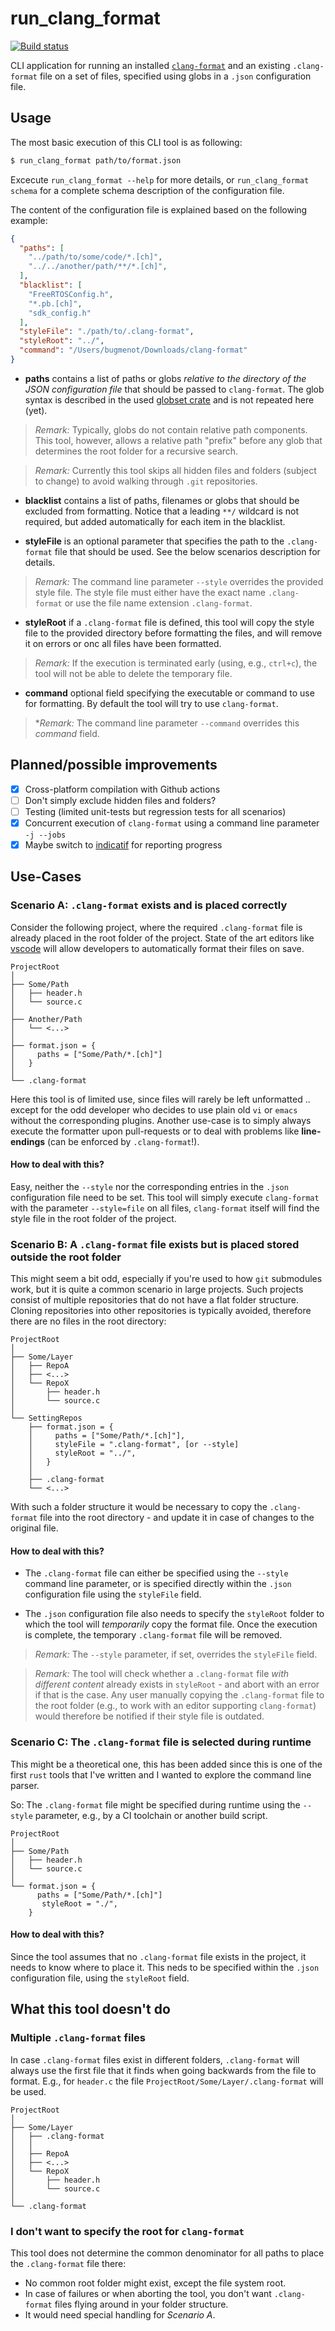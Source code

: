 # run_clang_format

[![Build status](https://github.com/lmapii/run_clang_format/workflows/ci/badge.svg)](https://github.com/lmapii/run_clang_format/actions)

CLI application for running an installed [`clang-format`](https://clang.llvm.org/docs/ClangFormat.html) and an existing `.clang-format` file on a set of files, specified using globs in a `.json` configuration file.

## Usage

The most basic execution of this CLI tool is as following:

```bash
$ run_clang_format path/to/format.json
```

Excecute `run_clang_format --help` for more details, or `run_clang_format schema` for a complete schema description of the configuration file.

The content of the configuration file is explained based on the following example:

```json
{
  "paths": [
    "../path/to/some/code/*.[ch]",
    "../../another/path/**/*.[ch]",
  ],
  "blacklist": [
    "FreeRTOSConfig.h",
    "*.pb.[ch]",
    "sdk_config.h"
  ],
  "styleFile": "./path/to/.clang-format",
  "styleRoot": "../",
  "command": "/Users/bugmenot/Downloads/clang-format"
}
```

- **paths** contains a list of paths or globs *relative to the directory of the JSON configuration file* that should be passed to `clang-format`. The glob syntax is described in the used [globset crate](https://docs.rs/globset/latest/globset/index.html#syntax) and is not repeated here (yet).

> *Remark:* Typically, globs do not contain relative path components. This tool, however, allows a relative path "prefix" before any glob that determines the root folder for a recursive search.

> *Remark:* Currently this tool skips all hidden files and folders (subject to change) to avoid walking through `.git` repositories.

- **blacklist** contains a list of paths, filenames or globs that should be excluded from formatting. Notice that a leading `**/` wildcard is not required, but added automatically for each item in the blacklist.

- **styleFile** is an optional parameter that specifies the path to the `.clang-format` file that should be used. See the below scenarios description for details.

> *Remark:* The command line parameter `--style` overrides the provided style file. The style file must either have the exact name `.clang-format` or use the file name extension `.clang-format`.

- **styleRoot** if a `.clang-format` file is defined, this tool will copy the style file to the provided directory before formatting the files, and will remove it on errors or onc all files have been formatted.

> *Remark:* If the execution is terminated early (using, e.g., `ctrl+c`), the tool will not be able to delete the temporary file.

- **command** optional field specifying the executable or command to use for formatting. By default the tool will try to use `clang-format`.

> **Remark:* The command line parameter `--command` overrides this *command* field.

## Planned/possible improvements

- [x] Cross-platform compilation with Github actions
- [ ] Don't simply exclude hidden files and folders?
- [ ] Testing (limited unit-tests but regression tests for all scenarios)
- [x] Concurrent execution of `clang-format` using a command line parameter `-j --jobs`
- [x] Maybe switch to [indicatif](https://docs.rs/indicatif/latest/indicatif/) for reporting progress

## Use-Cases

### Scenario A: `.clang-format` exists and is placed correctly

Consider the following project, where the required `.clang-format` file is already placed in the root folder of the project. State of the art editors like [vscode](https://code.visualstudio.com) will allow developers to automatically format their files on save.

```
ProjectRoot
│
├── Some/Path
│   ├── header.h
│   └── source.c
│
├── Another/Path
│   └── <...>
│
├── format.json = {
│     paths = ["Some/Path/*.[ch]"]
│   }
│
└── .clang-format
```

Here this tool is of limited use, since files will rarely be left unformatted .. except for the odd developer who decides to use plain old `vi` or `emacs` without the corresponding plugins. Another use-case is to simply always execute the formatter upon pull-requests or to deal with problems like **line-endings** (can be enforced by `.clang-format`!).

#### How to deal with this?

Easy, neither the `--style` nor the corresponding entries in the `.json` configuration file need to be set. This tool will simply execute `clang-format` with the parameter `--style=file` on all files, `clang-format` itself will find the style file in the root folder of the project.


### Scenario B: A `.clang-format` file exists but is placed stored outside the root folder

This might seem a bit odd, especially if you're used to how `git` submodules work, but it is quite a common scenario in large projects. Such projects consist of multiple repositories that do not have a flat folder structure. Cloning repositories into other repositories is typically avoided, therefore there are no files in the root directory:

```
ProjectRoot
│
├── Some/Layer
│   ├── RepoA
│   ├── <...>
│   └── RepoX
│       ├── header.h
│       └── source.c
│
└── SettingRepos
    ├── format.json = {
    │     paths = ["Some/Path/*.[ch]"],
    │     styleFile = ".clang-format", [or --style]
    │     styleRoot = "../",
    │   }
    │
    ├── .clang-format
    └── <...>
```

With such a folder structure it would be necessary to copy the `.clang-format` file into the root directory - and update it in case of changes to the original file.

#### How to deal with this?

 - The `.clang-format` file can either be specified using the `--style` command line parameter, or is specified directly within the `.json` configuration file using the `styleFile` field.

- The `.json` configuration file also needs to specify the `styleRoot` folder to which the tool will *temporarily* copy the format file. Once the execution is complete, the temporary `.clang-format` file will be removed.

> *Remark:* The `--style` parameter, if set, overrides the `styleFile` field.

> *Remark:* The tool will check whether a `.clang-format` file *with different content* already exists in `styleRoot` - and abort with an error if that is the case. Any user manually copying the `.clang-format` file to the root folder (e.g., to work with an editor supporting `clang-format`) would therefore be notified if their style file is outdated.


### Scenario C: The `.clang-format` file is selected during runtime

This might be a theoretical one, this has been added since this is one of the first `rust` tools that I've written and I wanted to explore the command line parser.

So: The `.clang-format` file might be specified during runtime using the `--style` parameter, e.g., by a CI toolchain or another build script.

```
ProjectRoot
│
├── Some/Path
│   ├── header.h
│   └── source.c
│
└── format.json = {
      paths = ["Some/Path/*.[ch]"]
       styleRoot = "./",
    }
```

#### How to deal with this?

Since the tool assumes that no `.clang-format` file exists in the project, it needs to know where to place it. This neds to be specified within the `.json` configuration file, using the `styleRoot` field.

## What this tool doesn't do

### Multiple `.clang-format` files

In case `.clang-format` files exist in different folders, `.clang-format` will always use the first file that it finds when going backwards from the file to format. E.g., for `header.c` the file `ProjectRoot/Some/Layer/.clang-format` will be used.

```
ProjectRoot
│
├── Some/Layer
│   ├── .clang-format
│   │
│   ├── RepoA
│   ├── <...>
│   └── RepoX
│       ├── header.h
│       └── source.c
│
└── .clang-format
```

### I don't want to specify the root for `clang-format`

This tool does not determine the common denominator for all paths to place the `.clang-format` file there:

- No common root folder might exist, except the file system root.
- In case of failures or when aborting the tool, you don't want `.clang-format` files flying around in your folder structure.
- It would need special handling for *Scenario A*.
